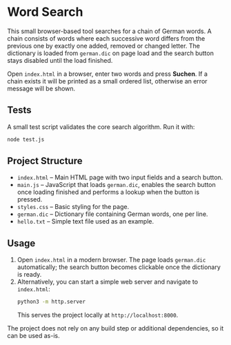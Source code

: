 # Word Search

This small browser-based tool searches for a chain of German words. A chain consists of words where each successive word differs from the previous one by exactly one added, removed or changed letter. The dictionary is loaded from `german.dic` on page load and the search button stays disabled until the load finished.

Open `index.html` in a browser, enter two words and press **Suchen**. If a chain exists it will be printed as a small ordered list, otherwise an error message will be shown.

## Tests

A small test script validates the core search algorithm. Run it with:

```bash
node test.js
```

## Project Structure

- `index.html` – Main HTML page with two input fields and a search button.
- `main.js` – JavaScript that loads `german.dic`, enables the search button once loading finished and performs a lookup when the button is pressed.
- `styles.css` – Basic styling for the page.
- `german.dic` – Dictionary file containing German words, one per line.
- `hello.txt` – Simple text file used as an example.

## Usage

1. Open `index.html` in a modern browser. The page loads `german.dic` automatically; the search button becomes clickable once the dictionary is ready.
2. Alternatively, you can start a simple web server and navigate to `index.html`:
   ```bash
   python3 -m http.server
   ```
   This serves the project locally at `http://localhost:8000`.

The project does not rely on any build step or additional dependencies, so it can be used as-is.

